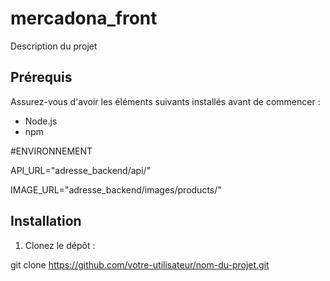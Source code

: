 # mercadona_front

Description du projet

## Prérequis

Assurez-vous d'avoir les éléments suivants installés avant de commencer :

- Node.js
- npm

#ENVIRONNEMENT

API_URL="adresse_backend/api/"

IMAGE_URL="adresse_backend/images/products/"

## Installation

1. Clonez le dépôt :

git clone https://github.com/votre-utilisateur/nom-du-projet.git
